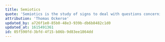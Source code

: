 ```yaml
---
title: Semiotics
quote: 'Semiotics is the study of signs to deal with questions concerning cognition, reference, meaning, truth, and reality. A sign is to render inefficient relations efficient. While knowledge renders signs efficient a sign is also something by knowing which we know something more.'
attribution: 'Thomas Ockerse'
updated_by: a726f1e0-85b0-48e3-939b-db6b8482c1d0
updated_at: 1615491361
id: 05f590fd-3bfd-4f15-b86b-9d83ee1864dd
---
```

